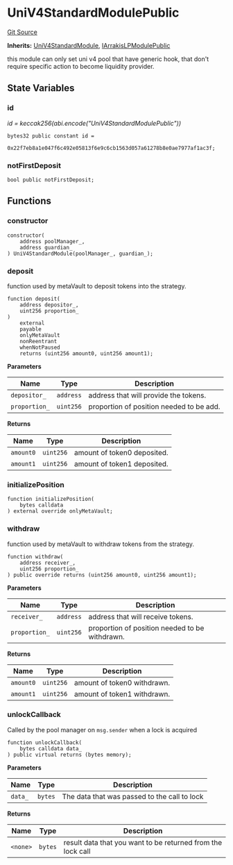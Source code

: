 # UniV4StandardModulePublic
[Git Source](https://github.com/ArrakisFinance/arrakis-modular/arrakis-modular/blob/main/src/modules/UniV4StandardModulePublic.sol)

**Inherits:**
[UniV4StandardModule](/autogenerated/abstracts/UniV4StandardModule.sol/abstract.UniV4StandardModule.md), [IArrakisLPModulePublic](/autogenerated/interfaces/IArrakisLPModulePublic.sol/interface.IArrakisLPModulePublic.md)

this module can only set uni v4 pool that have generic hook,
that don't require specific action to become liquidity provider.


## State Variables
### id
*id = keccak256(abi.encode("UniV4StandardModulePublic"))*


```solidity
bytes32 public constant id =
    0x22f7eb8a1e047f6c492e05813f6e9c6cb1563d057a61278b8e0ae7977af1ac3f;
```


### notFirstDeposit

```solidity
bool public notFirstDeposit;
```


## Functions
### constructor


```solidity
constructor(
    address poolManager_,
    address guardian_
) UniV4StandardModule(poolManager_, guardian_);
```

### deposit

function used by metaVault to deposit tokens into the strategy.


```solidity
function deposit(
    address depositor_,
    uint256 proportion_
)
    external
    payable
    onlyMetaVault
    nonReentrant
    whenNotPaused
    returns (uint256 amount0, uint256 amount1);
```
**Parameters**

|Name|Type|Description|
|----|----|-----------|
|`depositor_`|`address`|address that will provide the tokens.|
|`proportion_`|`uint256`|proportion of position needed to be add.|

**Returns**

|Name|Type|Description|
|----|----|-----------|
|`amount0`|`uint256`|amount of token0 deposited.|
|`amount1`|`uint256`|amount of token1 deposited.|


### initializePosition


```solidity
function initializePosition(
    bytes calldata
) external override onlyMetaVault;
```

### withdraw

function used by metaVault to withdraw tokens from the strategy.


```solidity
function withdraw(
    address receiver_,
    uint256 proportion_
) public override returns (uint256 amount0, uint256 amount1);
```
**Parameters**

|Name|Type|Description|
|----|----|-----------|
|`receiver_`|`address`|address that will receive tokens.|
|`proportion_`|`uint256`|proportion of position needed to be withdrawn.|

**Returns**

|Name|Type|Description|
|----|----|-----------|
|`amount0`|`uint256`|amount of token0 withdrawn.|
|`amount1`|`uint256`|amount of token1 withdrawn.|


### unlockCallback

Called by the pool manager on `msg.sender` when a lock is acquired


```solidity
function unlockCallback(
    bytes calldata data_
) public virtual returns (bytes memory);
```
**Parameters**

|Name|Type|Description|
|----|----|-----------|
|`data_`|`bytes`|The data that was passed to the call to lock|

**Returns**

|Name|Type|Description|
|----|----|-----------|
|`<none>`|`bytes`|result data that you want to be returned from the lock call|


